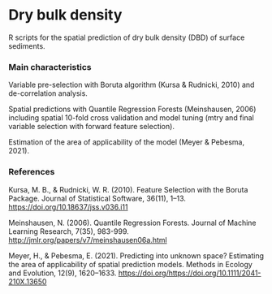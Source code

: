 # Dry bulk density
R scripts for the spatial prediction of dry bulk density (DBD) of surface sediments.
### Main characteristics

Variable pre-selection with Boruta algorithm (Kursa & Rudnicki, 2010) and de-correlation analysis.

Spatial predictions with Quantile Regression Forests (Meinshausen, 2006) including spatial 10-fold cross validation and model tuning (mtry and final variable selection with forward feature selection).

Estimation of the area of applicability of the model (Meyer & Pebesma, 2021).

### References

Kursa, M. B., & Rudnicki, W. R. (2010). Feature Selection with the Boruta Package. Journal of Statistical Software, 36(11), 1–13. https://doi.org/10.18637/jss.v036.i11

Meinshausen, N. (2006). Quantile Regression Forests. Journal of Machine Learning Research, 7(35), 983-999. http://jmlr.org/papers/v7/meinshausen06a.html

Meyer, H., & Pebesma, E. (2021). Predicting into unknown space? Estimating the area of applicability of spatial prediction models. Methods in Ecology and Evolution, 12(9), 1620–1633. https://doi.org/https://doi.org/10.1111/2041-210X.13650